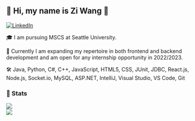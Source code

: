 ## 👋  Hi, my name is Zi Wang 🌸

<a href="https://www.linkedin.com/in/zi-w-b7915944/"><img alt="LinkedIn" src="https://img.shields.io/badge/linkedin%20-%230077B5.svg?&style=for-the-badge&logo=linkedin&logoColor=white"/></a>

🎓 I am pursuing MSCS at Seattle University.

📖 Currently I am expanding my repertoire in both frontend and backend development and am open for any internship opportunity in 2022/2023.

🛠 Java, Python, C#, C++, JavaScript, HTML5, CSS, JUnit, JDBC, React.js, Node.js, Socket.io, MySQL, ASP.NET, IntelliJ, Visual Studio, VS Code, Git

### 🎳 Stats
<a href="https://github.com/zwang4-code">
<img align="center" src="https://github-readme-streak-stats.herokuapp.com/?user=zwang4-code&theme=material-palenight" />
</a><br>
<a href="https://github.com/zwang4-code">
<img align="center" src="https://github-readme-stats.vercel.app/api?username=zwang4-code&show_icons=true&theme=jolly" />
</a><br>
